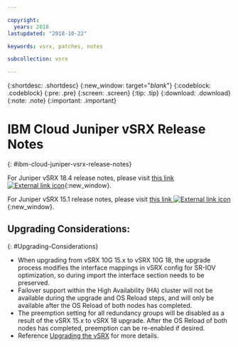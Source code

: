 ```yaml
---

copyright:
  years: 2018
lastupdated: "2018-10-22"

keywords: vsrx, patches, notes

subcollection: vsrx

---
```


{:shortdesc: .shortdesc}
{:new_window: target="_blank_"}
{:codeblock: .codeblock}
{:pre: .pre}
{:screen: .screen}
{:tip: .tip}
{:download: .download}
{:note: .note}
{:important: .important}

# IBM Cloud Juniper vSRX Release Notes
{: #ibm-cloud-juniper-vsrx-release-notes}

For Juniper vSRX 18.4 release notes, please visit [this link ![External link icon](../../icons/launch-glyph.svg "External link icon")](https://www.juniper.net/documentation/en_US/vsrx/information-products/topic-collections/release-notes/18.4/index.html){:new_window}.

For Juniper vSRX 15.1 release notes, please visit [this link ![External link icon](../../icons/launch-glyph.svg "External link icon")](https://www.juniper.net/documentation/en_US/vsrx/information-products/topic-collections/release-notes/15.1x49/vsrx-release-notes-15.1x49-d120.pdf){:new_window}.

## Upgrading Considerations:
{: #Upgrading-Considerations}

* When upgrading from vSRX 10G 15.x to vSRX 10G 18, the upgrade process modifies the interface mappings in vSRX config for SR-IOV optimization, so during import the interface section needs to be preserved.
* Failover support within the High Availability (HA) cluster will not be available during the upgrade and OS Reload steps, and will only be available after the OS Reload of both nodes has completed.
* The preemption setting for all redundancy groups will be disabled as a result of the vSRX 15.x to vSRX 18 upgrade. After the OS Reload of both nodes has completed, preemption can be re-enabled if desired.
* Reference [Upgrading the vSRX](/docs/infrastructure/vsrx?topic=vsrx-upgrading-the-vsrx) for more details.
